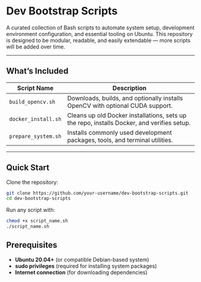 # Dev Bootstrap Scripts

A curated collection of Bash scripts to automate system setup, development environment configuration, and essential tooling on Ubuntu. This repository is designed to be modular, readable, and easily extendable — more scripts will be added over time.

---

## What’s Included

| Script Name                | Description                                                                 |
|---------------------------|-----------------------------------------------------------------------------|
| `build_opencv.sh`         | Downloads, builds, and optionally installs OpenCV with optional CUDA support. |
| `docker_install.sh`       | Cleans up old Docker installations, sets up the repo, installs Docker, and verifies setup. |
| `prepare_system.sh`     | Installs commonly used development packages, tools, and terminal utilities. |

---

## Quick Start

Clone the repository:

```bash
git clone https://github.com/your-username/dev-bootstrap-scripts.git
cd dev-bootstrap-scripts
```

Run any script with:
```bash
chmod +x script_name.sh
./script_name.sh
```

## Prerequisites

- **Ubuntu 20.04+** (or compatible Debian-based system)
- **sudo privileges** (required for installing system packages)
- **Internet connection** (for downloading dependencies)
